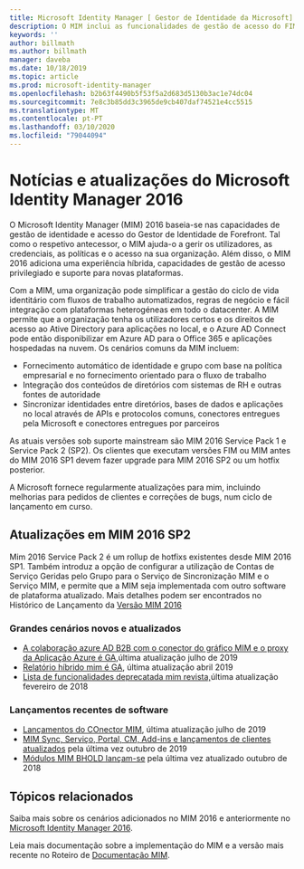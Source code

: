 ```yaml
---
title: Microsoft Identity Manager [ Gestor de Identidade da Microsoft] Microsoft Docs
description: O MIM inclui as funcionalidades de gestão de acesso do FIM 2010 e ajuda-o a gerir utilizadores, credenciais, políticas e acesso dentro da sua organização.
keywords: ''
author: billmath
ms.author: billmath
manager: daveba
ms.date: 10/18/2019
ms.topic: article
ms.prod: microsoft-identity-manager
ms.openlocfilehash: b2b63f4490b5f53f5a2d683d5130b3ac1e74dc04
ms.sourcegitcommit: 7e8c3b85dd3c3965de9cb407daf74521e4cc5515
ms.translationtype: MT
ms.contentlocale: pt-PT
ms.lasthandoff: 03/10/2020
ms.locfileid: "79044094"
---
```

# <a name="microsoft-identity-manager-2016-news-and-updates"></a>Notícias e atualizações do Microsoft Identity Manager 2016

O Microsoft Identity Manager (MIM) 2016 baseia-se nas capacidades de gestão de identidade e acesso do Gestor de Identidade de Forefront. Tal como o respetivo antecessor, o MIM ajuda-o a gerir os utilizadores, as credenciais, as políticas e o acesso na sua organização.  Além disso, o MIM 2016 adiciona uma experiência híbrida, capacidades de gestão de acesso privilegiado e suporte para novas plataformas.


Com a MIM, uma organização pode simplificar a gestão do ciclo de vida identitário com fluxos de trabalho automatizados, regras de negócio e fácil integração com plataformas heterogéneas em todo o datacenter. A MIM permite que a organização tenha os utilizadores certos e os direitos de acesso ao Ative Directory para aplicações no local, e o Azure AD Connect pode então disponibilizar em Azure AD para o Office 365 e aplicações hospedadas na nuvem. Os cenários comuns da MIM incluem:
 - Fornecimento automático de identidade e grupo com base na política empresarial e no fornecimento orientado para o fluxo de trabalho
 - Integração dos conteúdos de diretórios com sistemas de RH e outras fontes de autoridade
 - Sincronizar identidades entre diretórios, bases de dados e aplicações no local através de APIs e protocolos comuns, conectores entregues pela Microsoft e conectores entregues por parceiros

As atuais versões sob suporte mainstream são MIM 2016 Service Pack 1 e Service Pack 2 (SP2).  Os clientes que executam versões FIM ou MIM antes do MIM 2016 SP1 devem fazer upgrade para MIM 2016 SP2 ou um hotfix posterior.

A Microsoft fornece regularmente atualizações para mim, incluindo melhorias para pedidos de clientes e correções de bugs, num ciclo de lançamento em curso.

## <a name="updates-in-mim-2016-sp2"></a>Atualizações em MIM 2016 SP2

Mim 2016 Service Pack 2 é um rollup de hotfixs existentes desde MIM 2016 SP1. Também introduz a opção de configurar a utilização de Contas de Serviço Geridas pelo Grupo para o Serviço de Sincronização MIM e o Serviço MIM, e permite que a MIM seja implementada com outro software de plataforma atualizado. Mais detalhes podem ser encontrados no Histórico de Lançamento da [Versão MIM 2016](./reference/version-history.md)

### <a name="major-new-and-updated-scenarios"></a>Grandes cenários novos e atualizados

- [A colaboração azure AD B2B com o conector do gráfico MIM e o proxy da Aplicação Azure é GA,](microsoft-identity-manager-2016-graph-b2b-scenario.md)última atualização julho de 2019
- [Relatório híbrido mim é GA](https://cloudblogs.microsoft.com/enterprisemobility/2018/02/23/hybrid-mim-reporting-now-available-in-azure-active-directory/), última atualização abril 2019
- [Lista de funcionalidades deprecatada mim revista,](microsoft-identity-manager-2016-deprecated-features.md)última atualização fevereiro de 2018

### <a name="recent-software-releases"></a>Lançamentos recentes de software

- [Lançamentos do COnector MIM](./reference/microsoft-identity-manager-2016-connector-version-history.md), última atualização julho de 2019
- [MIM Sync, Serviço, Portal, CM, Add-ins e lançamentos de clientes atualizados](./reference/version-history.md) pela última vez outubro de 2019
- [Módulos MIM BHOLD lançam-se](./reference/version-bhold-history.md) pela última vez atualizado outubro de 2018




## <a name="related-topics"></a>Tópicos relacionados

Saiba mais sobre os cenários adicionados no MIM 2016 e anteriormente no [Microsoft Identity Manager 2016](microsoft-identity-manager-2016.md).

Leia mais documentação sobre a implementação do MIM e a versão mais recente no Roteiro de [Documentação MIM](https://docs.microsoft.com/microsoft-identity-manager/).

